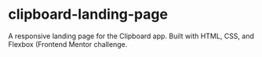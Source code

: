 # clipboard-landing-page
A responsive landing page for the Clipboard app. Built with HTML, CSS, and Flexbox (Frontend Mentor challenge.
